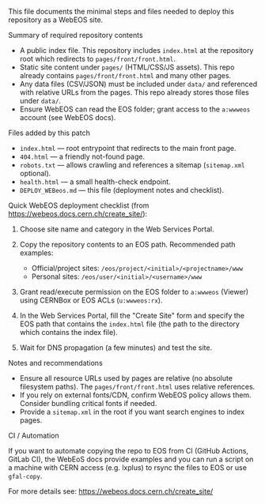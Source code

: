 This file documents the minimal steps and files needed to deploy this repository as a WebEOS site.

Summary of required repository contents

- A public index file. This repository includes `index.html` at the repository root which redirects to `pages/front/front.html`.
- Static site content under `pages/` (HTML/CSS/JS assets). This repo already contains `pages/front/front.html` and many other pages.
- Any data files (CSV/JSON) must be included under `data/` and referenced with relative URLs from the pages. This repo already stores those files under `data/`.
- Ensure WebEOS can read the EOS folder; grant access to the `a:wwweos` account (see WebEOS docs).

Files added by this patch

- `index.html` — root entrypoint that redirects to the main front page.
- `404.html` — a friendly not-found page.
- `robots.txt` — allows crawling and references a sitemap (`sitemap.xml` optional).
- `health.html` — a small health-check endpoint.
- `DEPLOY_WEBeos.md` — this file (deployment notes and checklist).

Quick WebEOS deployment checklist (from https://webeos.docs.cern.ch/create_site/):

1. Choose site name and category in the Web Services Portal.
2. Copy the repository contents to an EOS path. Recommended path examples:
   - Official/project sites: `/eos/project/<initial>/<projectname>/www`
   - Personal sites: `/eos/user/<initial>/<username>/www`

3. Grant read/execute permission on the EOS folder to `a:wwweos` (Viewer) using CERNBox or EOS ACLs (`u:wwweos:rx`).
4. In the Web Services Portal, fill the "Create Site" form and specify the EOS path that contains the `index.html` file (the path to the directory which contains the index file).
5. Wait for DNS propagation (a few minutes) and test the site.

Notes and recommendations

- Ensure all resource URLs used by pages are relative (no absolute filesystem paths). The `pages/front/front.html` uses relative references.
- If you rely on external fonts/CDN, confirm WebEOS policy allows them. Consider bundling critical fonts if needed.
- Provide a `sitemap.xml` in the root if you want search engines to index pages.

CI / Automation

If you want to automate copying the repo to EOS from CI (GitHub Actions, GitLab CI), the WebEoS docs provide examples and you can run a script on a machine with CERN access (e.g. lxplus) to rsync the files to EOS or use `gfal-copy`.

For more details see: https://webeos.docs.cern.ch/create_site/
